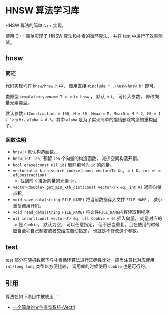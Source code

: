 # HNSW 算法学习库

HNSW 算法的简单 c++ 实现。

使用 C++ 简单实现了 HNSW 算法和朴素的循环算法， 并在 test 中进行了效率测试。



## hnsw

### 简述

代码实现均在 `hnsw/hnsw.h` 中， 调用直接 `#include "../hnsw/hnsw.h"` 即可。

类原型 `template<typename T = int> hnsw` ， 默认 `int`， 可传入参数， 修改向量元素类型。

默认参数 `efConstruction = 100, M = 50, Mmax = M, Mmax0 = M * 2, Ml = 1 / log(M)，alpha = 0.3`，其中 `alpha` 是为了实现简单的懒惰删除构造的重构因子。

 ### 函数说明

+ `hnsw()` 默认构造函数。
+ `hnsw(int len)` 预留 `len` 个向量的构造函数， 减少空间构造开销。
+ `bool erase(const ull id)` 删除编号为 `id` 的向量。
+ `vector<ull> k_nn_search_cookie(const vector<T> &q, int K, int ef = efConstruction)` 
    + 找到前 `K` 接近向量的元素 `id`。
+ `vector<double> get_min_kth_dist(const vector<T> &q, int K)` 返回向量点积。
+ `void save_data(string FILE_NAME)` 将当前数据存入文件 `FILE_NAME` ， 减小重复调用开销。
+ `void read_data(string FILE_NAME)` 将文件`FILE_NAME`内容读取到程序。
+ `ull insert(const vector<T> &q, ull Cookie = 0)` 插入向量， 向量对应的 `id` 是 `Cookie`， 默认为空， 可以任意指定， 但不应当重复。且在使用的时候应当全程自己制定或者交给库自动指定， 也就是不修改这个参数。



## test

test 部分在随机数据下与朴素循环算法进行正确性比对。应当注意比对应使用 `int/long long` 类型以方便比较， 调用库的时候使用 ```double``` 也是可行的。



## 引用

算法在如下项目中被使用 ：

+ [一个简单的文件查询系统-Vectri](https://github.com/FutureHasTomorrow/Vectri/tree/main)